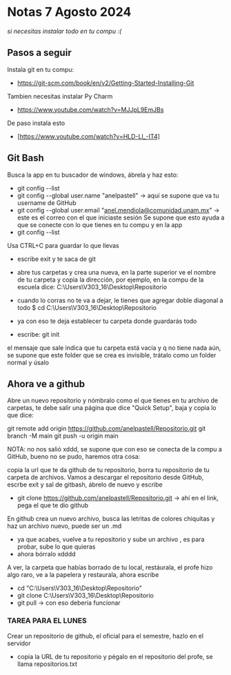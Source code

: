 # Notas 7 Agosto 2024
*si necesitas instalar todo en tu compu :(*
## Pasos a seguir
Instala git en tu compu:
- https://git-scm.com/book/en/v2/Getting-Started-Installing-Git

Tambien necesitas instalar Py Charm
- https://www.youtube.com/watch?v=MJJpL9EmJBs

De paso instala esto
-  [https://www.youtube.com/watch?v=HLD-Ll_-IT4]

## Git Bash
Busca la app en tu buscador de windows, ábrela y haz esto:
- git config --list
- git config --global user.name "anelpastell"  -> aquí se supone que va tu username de GitHub
- git config --global user.email "anel.mendiola@comunidad.unam.mx"  -> este es el correo con el que iniciaste sesión
  Se supone que esto ayuda a que se conecte con lo que tienes en tu compu y en la app
- git config --list

Usa CTRL+C para guardar lo que llevas
- escribe exit y te saca de git
- abre tus carpetas y crea una nueva, en la parte superior ve el nombre de tu carpeta y copia la dirección, por ejemplo, en la compu de la escuela dice: C:\Users\V303_16\Desktop\Repositorio
- cuando lo corras no te va a dejar, le tienes que agregar doble diagonal a todo
    $ cd C:\\Users\\V303_16\\Desktop\\Repositorio
- ya con eso te deja establecer tu carpeta donde guardarás todo

- escribe: git init

el  mensaje que sale indica que tu carpeta está vacía y q no tiene nada aún, se supone que este folder que se crea es invisible, trátalo como un folder normal y úsalo

## Ahora ve a github
Abre un nuevo repositorio y nómbralo como el que tienes en tu archivo de carpetas, te debe salir una página que dice "Quick Setup", baja y copia lo que dice:
  
git remote add origin https://github.com/anelpastell/Repositorio.git
git branch -M main
git push -u origin main

NOTA: no nos salió xddd, se supone que con eso se conecta de la compu a GitHub, bueno no se pudo, haremos otra cosa:

copia la url que te da github de tu repositorio, borra tu repositorio de tu carpeta de archivos. Vamos a descargar el repositorio desde GitHub, escrbe exit y sal de gitbash, ábrelo de nuevo y escribe

  - git clone https://github.com/anelpastell/Repositorio.git -> ahí en el link, pega el que te dio github

En github crea un nuevo archivo, busca las letritas de colores chiquitas y haz un archivo nuevo, puede ser un .md
- ya que acabes, vuelve a tu repositorio y sube un archivo , es para probar, sube lo que quieras
- ahora bórralo xdddd

A ver, la carpeta que habías borrado de tu local, restáurala, el profe hizo algo raro, ve a la papelera y restaurala, ahora escribe

- cd "C:\Users\V303_16\Desktop\Repositorio"
- git clone C:\Users\V303_16\Desktop\Repositorio
- git pull -> con eso debería funcionar

### TAREA PARA EL LUNES

Crear un repositorio de github, el oficial para el semestre, hazlo en el servidor
- copia la URL de tu repositorio y pégalo en el repositorio del profe, se llama repositorios.txt
  
